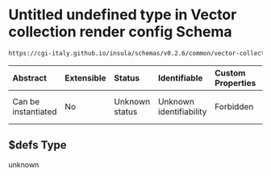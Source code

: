 # Untitled undefined type in Vector collection render config Schema

```txt
https://cgi-italy.github.io/insula/schemas/v0.2.6/common/vector-collection-render-config.schema.json#/$defs
```



| Abstract            | Extensible | Status         | Identifiable            | Custom Properties | Additional Properties | Access Restrictions | Defined In                                                                                                                         |
| :------------------ | :--------- | :------------- | :---------------------- | :---------------- | :-------------------- | :------------------ | :--------------------------------------------------------------------------------------------------------------------------------- |
| Can be instantiated | No         | Unknown status | Unknown identifiability | Forbidden         | Allowed               | none                | [vector-collection-render-config.schema.json\*](schemas/common/vector-collection-render-config.schema.json) |

## $defs Type

unknown
